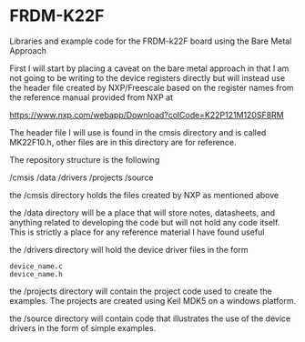 # FRDM-K22F
Libraries and example code for the FRDM-k22F board using the Bare Metal Approach

First I will start by placing a caveat on the bare metal approach in that I am not going to be writing to the device registers directly but will instead use the header file created by NXP/Freescale based on the register names from the reference manual provided from NXP at

https://www.nxp.com/webapp/Download?colCode=K22P121M120SF8RM

The header file I will use is found in the cmsis directory and is called MK22F10.h, other files are in this directory are for reference.

The repository structure is the following

/cmsis
/data
/drivers
/projects
/source

the /cmsis directory holds the files created by NXP as mentioned above

the /data directory will be a place that will store notes, datasheets, and anything related to developing the code but will not hold any code itself.  This is strictly a place for any reference material I have found useful

the /drivers directory will hold the device driver files in the form

	device_name.c
	device_name.h

the /projects directory will contain the project code used to create the examples.  The projects are created using Keil MDK5 on a windows platform.

the /source directory will contain code that illustrates the use of the device drivers in the form of simple examples.
